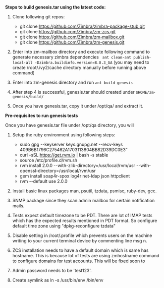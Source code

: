 __Steps to build genesis.tar using the latest code:__

1. Clone following git repos:
   * git clone https://github.com/Zimbra/zimbra-package-stub.git
   * git clone https://github.com/Zimbra/zm-zcs.git
   * git clone https://github.com/Zimbra/zm-mailbox.git
   * git clone https://github.com/Zimbra/zm-genesis.git

2. Enter into zm-mailbox directory and execute following command to generate necessary zimbra dependencies
   ```ant clean-ant publish-local-all -Dzimbra.buildinfo.version=8.8.3_GA```
   (you may need to create /root/.ivy2/cache directory manually before running above command)

3. Enter into zm-genesis directory and run ```ant build-genesis```

4. After step 4 is successful, genesis.tar should created under ```$HOME/zm-genesis/build/```

5. Once you have genesis.tar, copy it under /opt/qa/ and extract it.

__Pre-requisites to run genesis tests__

Once you have genesis.tar file under /opt/qa directory, you will 

1. Setup the ruby environment using following steps:
   * sudo gpg --keyserver keys.gnupg.net --recv-keys 409B6B1796C275462A1703113804BB82D39DC0E3"
   * curl -sSL https://get.rvm.io | bash -s stable
   * source /etc/profile.d/rvm.sh
   * rvm install 2.0.0 --with-zlib-directory=/usr/local/rvm/usr --with-openssl-directory=/usr/local/rvm/usr
   * gem install soap4r-spox log4r net-ldap json httpclient
   * rvm --default use 2.0.0

2. Install basic linux packages man, psutil, tzdata, psmisc, ruby-dev, gcc. 
3. SNMP package since they scan admin mailbox for certain notification mails. 
4. Tests expect default timezone to be PDT. There are lot of IMAP tests which has the expected results mentioned in PDT format. So configure default time zone using "dpkg-reconfigure tzdata"
5. Disable setting in /root/.profile which prevents users on the machine writing to your current terminal device by commenting line msg n.
6. ZCS installation needs to have a default domain which is same has hostname. This is because lot of tests are using zmhostname command to configure domains for test accounts. This will be fixed soon to 
7. Admin password needs to be 'test123'.
8. Create symlink as ln -s /usr/bin/env /bin/env 

